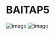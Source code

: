 # BAITAP5
![image](https://github.com/user-attachments/assets/2d59357f-1458-4dea-a8ea-bdc34a84db8c)
![image](https://github.com/user-attachments/assets/21347206-ae44-414d-8173-9c605ce642d1)

